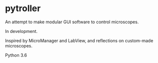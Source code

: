 # pytroller
An attempt to make modular GUI software to control microscopes.

In development.

Inspired by MicroManager and LabView, and reflections on custom-made microscopes.

Python 3.6

